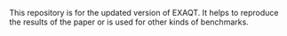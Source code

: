 This repository is for the updated version of EXAQT. It helps to reproduce the results of the paper or is used for other kinds of benchmarks.
